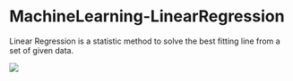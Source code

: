 # MachineLearning-LinearRegression

Linear Regression is a statistic method to solve the best fitting line from a set of given data.

![](https://latex.codecogs.com/gif.latex?h(\theta;X)=\sum\limits^{n}_{i=0}\theta_{i}X_{i})
